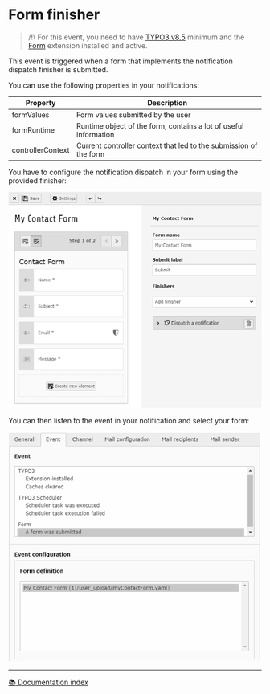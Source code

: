 # Form finisher

> /!\ For this event, you need to have [TYPO3 v8.5][form-changelog] minimum and the [Form][form-extension] extension installed and active.

This event is triggered when a form that implements the notification dispatch
finisher is submitted.

You can use the following properties in your notifications:

| Property          | Description                                                       |
|-------------------|-------------------------------------------------------------------|
| formValues        | Form values submitted by the user                                 |
| formRuntime       | Runtime object of the form, contains a lot of useful information  |
| controllerContext | Current controller context that led to the submission of the form |

You have to configure the notification dispatch in your form using the provided finisher:

![Notification finisher][notification-finisher]

You can then listen to the event in your notification and select your form:

![Notification event][notification-event]

---

[:books: Documentation index](../README.md)

[form-changelog]: https://docs.typo3.org/typo3cms/extensions/core/Changelog/8.5/Feature-77910-EXTform-IntroduceNewFormFramework.html
[form-extension]: https://docs.typo3.org/typo3cms/extensions/form/Index.html
[notification-finisher]: ../../../Images/Events/notification-finisher.png
[notification-event]: ../../../Images/Events/notification-event.png
